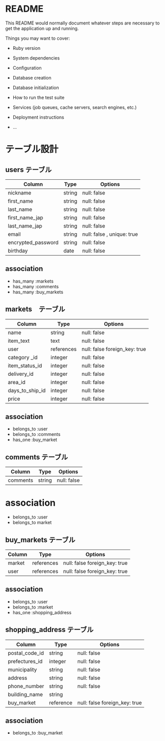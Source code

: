 # README

This README would normally document whatever steps are necessary to get the
application up and running.

Things you may want to cover:

* Ruby version

* System dependencies

* Configuration

* Database creation

* Database initialization

* How to run the test suite

* Services (job queues, cache servers, search engines, etc.)

* Deployment instructions

* ...
# テーブル設計

## users テーブル

| Column             | Type   | Options                    |
| ------------------ | ------ | -------------------------- |
| nickname           | string | null: false                |
| first_name         | string | null: false                |
| last_name          | string | null: false                |
| first_name_jap     | string | null: false                |
| last_name_jap      | string | null: false                |
| email              | string | null: false , unique: true |
| encrypted_password | string | null: false                |
| birthday           | date   | null: false                |

## association
- has_many :markets
- has_many :comments
- has_many :buy_markets

## markets　テーブル

| Column         | Type         | Options                      |
| -------------- | ------------ | ---------------------------- |
| name           | string       | null: false                  |
| item_text      | text         | null: false                  |
| user           | references   | null: false foreign_key: true|
| category _id   | integer      | null: false                  |
| item_status_id | integer      | null: false                  |
| delivery_id    | integer      | null: false                  |
| area_id        | integer      | null: false                  |
| days_to_ship_id| integer      | null: false                  |
| price          | integer      | null: false                  |
## association
- belongs_to :user
- belongs_to :comments
- has_one :buy_market

## comments テーブル

| Column          | Type   | Options     |
| --------------- | ------ | ----------- |
| comments        | string | null: false |

# association
- belongs_to :user
- belongs_to market

## buy_markets テーブル
| Column        | Type       | Options                      |
| ------------- | ---------- | ---------------------------- |
| market        | references | null: false foreign_key: true|
| user          | references | null: false foreign_key: true|
## association
- belongs_to :user
- belongs_to :market
- has_one :shopping_address

## shopping_address テーブル
| Column           | Type       | Options                      |
| ---------------- | ---------- | ---------------------------- |
| postal_code_id   |  string    | null: false                  |
| prefectures_id   |  integer   | null: false                  |
| municipality     |  string    | null: false                  |
| address          |  string    | null: false                  |
| phone_number     |  string    | null: false                  |
| building_name    |  string    |                              |
| buy_market       | reference  | null: false foreign_key: true|
## association 
- belongs_to :buy_market
